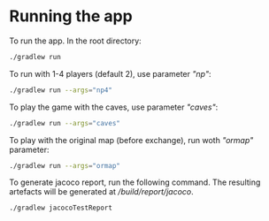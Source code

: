 # Running the app

To run the app. In the root directory:

```bash
./gradlew run
```

To run with 1-4 players (default 2), use parameter <em>"np"</em>:

```bash
./gradlew run --args="np4"
```

To play the game with the caves, use parameter <em>"caves"</em>:

```bash
./gradlew run --args="caves"
```

To play with the original map (before exchange), run woth <em>"ormap"</em> parameter:

```bash
./gradlew run --args="ormap"
```

To generate jacoco report, run the following command. The resulting artefacts will be generated at <em>/build/report/jacoco</em>.

```bash
./gradlew jacocoTestReport
```
